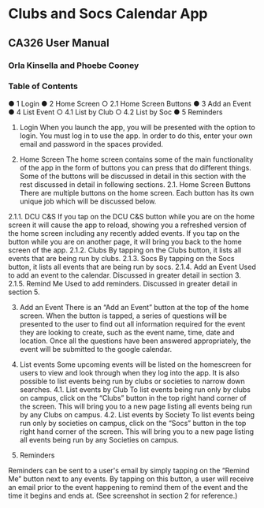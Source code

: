 # Clubs and Socs Calendar App
## CA326 User Manual
### Orla Kinsella and Phoebe Cooney
### Table of Contents
● 1 Login
● 2 Home Screen
○ 2.1 Home Screen Buttons
● 3 Add an Event
● 4 List Event
○ 4.1 List by Club
○ 4.2 List by Soc
● 5 Reminders

1. Login
When you launch the app, you will be presented with the option to login. You must
log in to use the app. In order to do this, enter your own email and password in the
spaces provided.

2. Home Screen
The home screen contains some of the main functionality of the app in the form of
buttons you can press that do different things. Some of the buttons will be discussed
in detail in this section with the rest discussed in detail in following sections.
2.1. Home Screen Buttons
There are multiple buttons on the home screen. Each button has its own
unique job which will be discussed below.

2.1.1. DCU C&S
If you tap on the DCU C&S button while you are on the home screen it will cause the
app to reload, showing you a refreshed version of the home screen including any
recently added events. If you tap on the button while you are on another page, it will
bring you back to the home screen of the app.
2.1.2. Clubs
By tapping on the Clubs button, it lists all events that are being run by clubs.
2.1.3. Socs
By tapping on the Socs button, it lists all events that are being run by socs.
2.1.4. Add an Event
Used to add an event to the calendar. Discussed in greater detail in section 3.
2.1.5. Remind Me
Used to add reminders. Discussed in greater detail in section 5.

3. Add an Event
There is an “Add an Event” button at the top of the home screen. When the button is
tapped, a series of questions will be presented to the user to find out all information
required for the event they are looking to create, such as the event name, time, date
and location. Once all the questions have been answered appropriately, the event
will be submitted to the google calendar.

4. List events
Some upcoming events will be listed on the homescreen for users to view and look
through when they log into the app. It is also possible to list events being run by
clubs or societies to narrow down searches.
4.1. List events by Club
To list events being run only by clubs on campus, click on the “Clubs” button in the
top right hand corner of the screen. This will bring you to a new page listing all
events being run by any Clubs on campus.
4.2. List events by Society
To list events being run only by societies on campus, click on the “Socs” button in
the top right hand corner of the screen. This will bring you to a new page listing all
events being run by any Societies on campus.
5. Reminders

Reminders can be sent to a user's email by simply tapping on the “Remind Me”
button next to any events. By tapping on this button, a user will receive an email prior
to the event happening to remind them of the event and the time it begins and ends
at. (See screenshot in section 2 for reference.)

